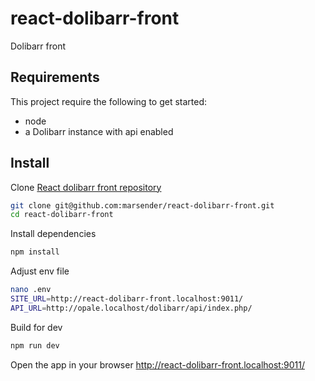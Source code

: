 # react-dolibarr-front

Dolibarr front

## Requirements

This project require the following to get started:

- node
- a Dolibarr instance with api enabled

## Install

Clone [React dolibarr front repository](https://github.com/marsender/react-dolibarr-front)

```bash
git clone git@github.com:marsender/react-dolibarr-front.git
cd react-dolibarr-front
```

Install dependencies

```bash
npm install
```

Adjust env file

```bash
nano .env
SITE_URL=http://react-dolibarr-front.localhost:9011/
API_URL=http://opale.localhost/dolibarr/api/index.php/
```

Build for dev

```bash
npm run dev
```

Open the app in your browser http://react-dolibarr-front.localhost:9011/
